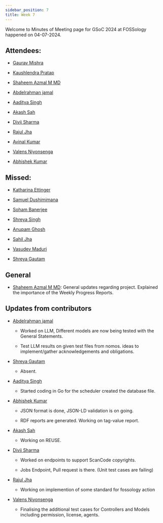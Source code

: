 ```yaml
---
sidebar_position: 7
title: Week 7
---
```


<!--
SPDX-License-Identifier: CC-BY-SA-4.0

SPDX-FileCopyrightText: 2024 Shaheem Azmal M MD <shaheem.azmal@gmail.com@gmail.com>
SPDX-FileCopyrightText: 2024 Siemens AG
-->

Welcome to Minutes of Meeting page for GSoC 2024 at FOSSology happened on 04-07-2024.

## Attendees:

- [Gaurav Mishra](https://github.com/GMishx)

- [Kaushlendra Pratap](https://github.com/Kaushl2208)

- [Shaheem Azmal M MD](https://github.com/shaheemazmalmmd)

- [Abdelrahman jamal](https://github.com/Hero2323)

- [Aaditya Singh](https://github.com/Aaditya-Singh78)

- [Akash Sah](https://github.com/Akashsah2003)

- [Divij Sharma](https://github.com/dvjsharma)

- [Rajul Jha](https://github.com/rajuljha)

- [Avinal Kumar](https://github.com/avinal)

- [Valens Niyonsenga](https://github.com/valens200)

- [Abhishek Kumar](https://github.com/abhi-kumar17871)

## Missed:

- [Katharina Ettinger](https://github.com/EttingerK)

- [Samuel Dushimimana](https://github.com/dushimsam)

- [Soham Banerjee](https://github.com/soham4abc)

- [Shreya Singh](https://github.com/SinghShreya05)

- [Anupam Ghosh](https://github.com/ag4ums)

- [Sahil Jha](https://github.com/sjha2048)

- [Vasudev Maduri](https://github.com/vasudevmaduri)

- [Shreya Gautam](https://github.com/ShreyaGautamm)

## General

- [Shaheem Azmal M MD](https://github.com/shaheemazmalmmd): General updates regarding project. Explained the importance of the Weekly Progress Reports.

## Updates from contributors

- [Abdelrahman jamal](https://github.com/Hero2323)

  - Worked on LLM, Different models are now being tested with the General Statements.

  - Test LLM results on given test files from nomos. ideas to implement/gather acknowledgements and obligations.

- [Shreya Gautam](https://github.com/ShreyaGautamm)

  - Absent.

- [Aaditya Singh](https://github.com/Aaditya-Singh78)

  - Started coding in Go for the scheduler created the database file.

- [Abhishek Kumar](https://github.com/abhi-kumar17871)

  - JSON format is done, JSON-LD validation is on going.

  - RDF reports are generated. Working on tag-value report.

- [Akash Sah](https://github.com/Akashsah2003)

  - Working on REUSE.

- [Divij Sharma](https://github.com/dvjsharma)

  - Worked on endpoints to support ScanCode copyrights.

  - Jobs Endpoint, Pull request is there. (Unit test cases are failing)

- [Rajul Jha](https://github.com/rajuljha)

  - Working on implemention of some standard for fossology action

- [Valens Niyonsenga](https://github.com/valens200)

  - Finalising the additional test cases for Controllers and Models including permission, license, agents.
